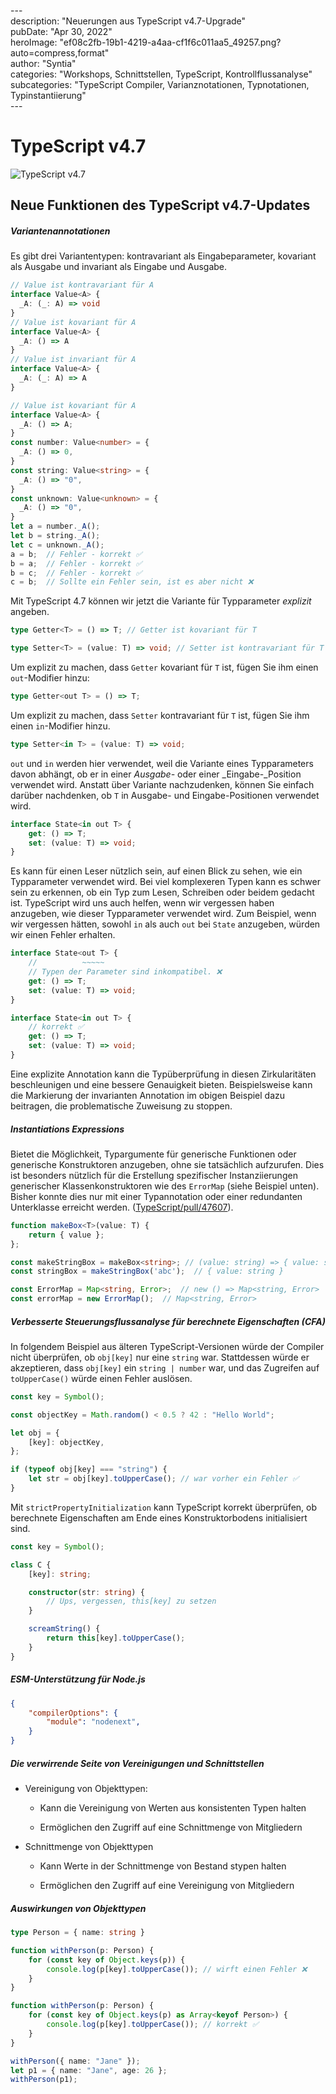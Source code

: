 \---  
description: "Neuerungen aus TypeScript v4.7-Upgrade"   
pubDate: "Apr 30, 2022"   
heroImage: "ef08c2fb-19b1-4219-a4aa-cf1f6c011aa5_49257.png?auto=compress,format"   
author: "Syntia"   
categories: "Workshops, Schnittstellen, TypeScript, Kontrollflussanalyse"   
subcategories: "TypeScript Compiler, Varianznotationen, Typnotationen, Typinstantiierung"   
\---  

# **TypeScript v4.7**

![TypeScript v4.7](https://images.prismic.io/syntia/ef08c2fb-19b1-4219-a4aa-cf1f6c011aa5_49257.png?auto=compress,format)

## **Neue Funktionen des TypeScript v4.7-Updates**

##### **Variantenannotationen**

Es gibt drei Variantentypen: kontravariant als Eingabeparameter, kovariant als Ausgabe und invariant als Eingabe und Ausgabe.

```typescript
// Value ist kontravariant für A
interface Value<A> {
  _A: (_: A) => void
}
// Value ist kovariant für A
interface Value<A> {
  _A: () => A
}
// Value ist invariant für A
interface Value<A> {
  _A: (_: A) => A
}
```

```typescript
// Value ist kovariant für A
interface Value<A> {
  _A: () => A;
}
const number: Value<number> = {
  _A: () => 0,
}
const string: Value<string> = {
  _A: () => "0",
}
const unknown: Value<unknown> = {
  _A: () => "0",
}
let a = number._A();
let b = string._A();
let c = unknown._A();
a = b;  // Fehler - korrekt ✅
b = a;  // Fehler - korrekt ✅
b = c;  // Fehler - korrekt ✅
c = b;  // Sollte ein Fehler sein, ist es aber nicht ❌
```

Mit TypeScript 4.7 können wir jetzt die Variante für Typparameter _explizit_ angeben.

```typescript
type Getter<T> = () => T; // Getter ist kovariant für T

type Setter<T> = (value: T) => void; // Setter ist kontravariant für T
```

Um explizit zu machen, dass `Getter` kovariant für `T` ist, fügen Sie ihm einen `out`-Modifier hinzu:

```typescript
type Getter<out T> = () => T;
```

Um explizit zu machen, dass `Setter` kontravariant für `T` ist, fügen Sie ihm einen `in`-Modifier hinzu.

```typescript
type Setter<in T> = (value: T) => void;
```

`out` und `in` werden hier verwendet, weil die Variante eines Typparameters davon abhängt, ob er in einer _Ausgabe-_ oder einer _Eingabe-_Position verwendet wird. Anstatt über Variante nachzudenken, können Sie einfach darüber nachdenken, ob `T` in Ausgabe- und Eingabe-Positionen verwendet wird.

```typescript
interface State<in out T> {
    get: () => T;
    set: (value: T) => void;
}
```

Es kann für einen Leser nützlich sein, auf einen Blick zu sehen, wie ein Typparameter verwendet wird. Bei viel komplexeren Typen kann es schwer sein zu erkennen, ob ein Typ zum Lesen, Schreiben oder beidem gedacht ist. TypeScript wird uns auch helfen, wenn wir vergessen haben anzugeben, wie dieser Typparameter verwendet wird. Zum Beispiel, wenn wir vergessen hätten, sowohl `in` als auch `out` bei `State` anzugeben, würden wir einen Fehler erhalten.

```typescript
interface State<out T> {
    //          ~~~~~
    // Typen der Parameter sind inkompatibel. ❌
    get: () => T;
    set: (value: T) => void;
}

interface State<in out T> {
    // korrekt ✅
    get: () => T;
    set: (value: T) => void;
}
```

Eine explizite Annotation kann die Typüberprüfung in diesen Zirkularitäten beschleunigen und eine bessere Genauigkeit bieten. Beispielsweise kann die Markierung der invarianten Annotation im obigen Beispiel dazu beitragen, die problematische Zuweisung zu stoppen.

##### **Instantiations Expressions**

Bietet die Möglichkeit, Typargumente für generische Funktionen oder generische Konstruktoren anzugeben, ohne sie tatsächlich aufzurufen. Dies ist besonders nützlich für die Erstellung spezifischer Instanziierungen generischer Klassenkonstruktoren wie des `ErrorMap` (siehe Beispiel unten). Bisher konnte dies nur mit einer Typannotation oder einer redundanten Unterklasse erreicht werden. ([TypeScript/pull/47607](https://github.com/microsoft/TypeScript/pull/47607)).

```typescript
function makeBox<T>(value: T) {
    return { value };
};

const makeStringBox = makeBox<string>; // (value: string) => { value: string }
const stringBox = makeStringBox('abc');  // { value: string }

const ErrorMap = Map<string, Error>;  // new () => Map<string, Error>
const errorMap = new ErrorMap();  // Map<string, Error>
```

##### **Verbesserte Steuerungsflussanalyse für berechnete Eigenschaften (CFA)**

In folgendem Beispiel aus älteren TypeScript-Versionen würde der Compiler nicht überprüfen, ob `obj[key]` nur eine `string` war. Stattdessen würde er akzeptieren, dass `obj[key]` ein `string | number` war, und das Zugreifen auf `toUpperCase()` würde einen Fehler auslösen.

```typescript
const key = Symbol();

const objectKey = Math.random() < 0.5 ? 42 : "Hello World";

let obj = {
    [key]: objectKey,
};

if (typeof obj[key] === "string") {
    let str = obj[key].toUpperCase(); // war vorher ein Fehler ✅
}
```

Mit `strictPropertyInitialization` kann TypeScript korrekt überprüfen, ob berechnete Eigenschaften am Ende eines Konstruktorbodens initialisiert sind.

```typescript
const key = Symbol();

class C {
    [key]: string;

    constructor(str: string) {
        // Ups, vergessen, this[key] zu setzen
    }

    screamString() {
        return this[key].toUpperCase();
    }
}
```

##### **ESM-Unterstützung für Node.js**

```json
{
    "compilerOptions": {
        "module": "nodenext",
    }
}
```

##### **Die verwirrende Seite von Vereinigungen und Schnittstellen**

*   Vereinigung von Objekttypen:
    
    *   Kann die Vereinigung von Werten aus konsistenten Typen halten
        
    *   Ermöglichen den Zugriff auf eine Schnittmenge von Mitgliedern
        
*   Schnittmenge von Objekttypen
    
    *   Kann Werte in der Schnittmenge von Bestand stypen halten
        
    *   Ermöglichen den Zugriff auf eine Vereinigung von Mitgliedern

##### **Auswirkungen von Objekttypen**

```typescript
type Person = { name: string }

function withPerson(p: Person) {
    for (const key of Object.keys(p)) {
        console.log(p[key].toUpperCase()); // wirft einen Fehler ❌
    }
}

function withPerson(p: Person) {
    for (const key of Object.keys(p) as Array<keyof Person>) {
        console.log(p[key].toUpperCase()); // korrekt ✅
    }
}

withPerson({ name: "Jane" });
let p1 = { name: "Jane", age: 26 };
withPerson(p1);
```